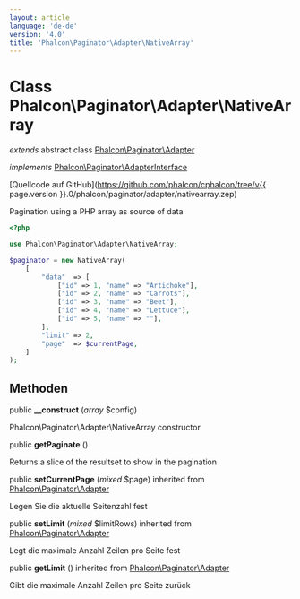 ```yaml
---
layout: article
language: 'de-de'
version: '4.0'
title: 'Phalcon\Paginator\Adapter\NativeArray'
---
```

# Class **Phalcon\Paginator\Adapter\NativeArray**

*extends* abstract class [Phalcon\Paginator\Adapter](Phalcon_Paginator_Adapter)

*implements* [Phalcon\Paginator\AdapterInterface](Phalcon_Paginator_AdapterInterface)

[Quellcode auf GitHub](https://github.com/phalcon/cphalcon/tree/v{{ page.version }}.0/phalcon/paginator/adapter/nativearray.zep)

Pagination using a PHP array as source of data

```php
<?php

use Phalcon\Paginator\Adapter\NativeArray;

$paginator = new NativeArray(
    [
        "data"  => [
            ["id" => 1, "name" => "Artichoke"],
            ["id" => 2, "name" => "Carrots"],
            ["id" => 3, "name" => "Beet"],
            ["id" => 4, "name" => "Lettuce"],
            ["id" => 5, "name" => ""],
        ],
        "limit" => 2,
        "page"  => $currentPage,
    ]
);

```

## Methoden

public **__construct** (*array* $config)

Phalcon\Paginator\Adapter\NativeArray constructor

public **getPaginate** ()

Returns a slice of the resultset to show in the pagination

public **setCurrentPage** (*mixed* $page) inherited from [Phalcon\Paginator\Adapter](Phalcon_Paginator_Adapter)

Legen Sie die aktuelle Seitenzahl fest

public **setLimit** (*mixed* $limitRows) inherited from [Phalcon\Paginator\Adapter](Phalcon_Paginator_Adapter)

Legt die maximale Anzahl Zeilen pro Seite fest

public **getLimit** () inherited from [Phalcon\Paginator\Adapter](Phalcon_Paginator_Adapter)

Gibt die maximale Anzahl Zeilen pro Seite zurück